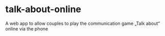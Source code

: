 # talk-about-online
A web app to allow couples to play the communication game „Talk about“ online via the phone
